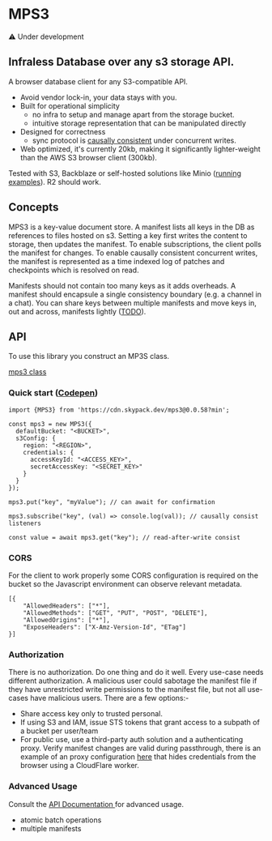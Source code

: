 # MPS3
⚠️ Under development

## Infraless Database over any s3 storage API. 

A browser database client for any S3-compatible API.

- Avoid vendor lock-in, your data stays with you.
- Built for operational simplicity
    - no infra to setup and manage apart from the storage bucket.
    - intuitive storage representation that can be manipulated directly
- Designed for correctness
    - sync protocol is [causally consistent](docs/causal_consistency_checking.md) under concurrent writes.
- Web optimized, it's currently 20kb, making it significantly lighter-weight than the AWS S3 browser client (300kb).


Tested with S3, Backblaze or self-hosted solutions like Minio ([running examples](https://observablehq.com/@tomlarkworthy/mps3-vendor-examples)). R2 should work.

## Concepts

MPS3 is a key-value document store. A manifest lists all keys in the DB as references to files hosted on s3. Setting a key first writes the content to storage, then updates the manifest. To enable subscriptions, the client polls the manifest for changes. To enable causally consistent concurrent writes, the manifest is represented as a time indexed log of patches and checkpoints which is resolved on read.

Manifests should not contain too many keys as it adds overheads. A manifest should encapsule a single consistency boundary (e.g. a channel in a chat). You can share keys between multiple manifests and move keys in, out and across, manifests lightly ([TODO](https://github.com/endpointservices/mps3/issues/12)).


## API

To use this library you construct an MP3S class.


[mps3 class](docs/api/classes/MPS3.md)

### Quick start ([Codepen](https://codepen.io/tomlarkworthy/pen/QWzybxd))
```
import {MPS3} from 'https://cdn.skypack.dev/mps3@0.0.58?min';

const mps3 = new MPS3({
  defaultBucket: "<BUCKET>",
  s3Config: {
    region: "<REGION>",
    credentials: {
      accessKeyId: "<ACCESS_KEY>",
      secretAccessKey: "<SECRET_KEY>"
    }
  }
});

mps3.put("key", "myValue"); // can await for confirmation

mps3.subscribe("key", (val) => console.log(val)); // causally consist listeners

const value = await mps3.get("key"); // read-after-write consist
```



### CORS

For the client to work properly some CORS configuration is required on the bucket so the Javascript environment can observe relevant
 metadata.

```
[{
    "AllowedHeaders": ["*"],
    "AllowedMethods": ["GET", "PUT", "POST", "DELETE"],
    "AllowedOrigins": ["*"],
    "ExposeHeaders": ["X-Amz-Version-Id", "ETag"]
}]
```
### Authorization

There is no authorization. Do one thing and do it well. Every use-case needs different authorization. A malicious user could sabotage the manifest file if they have unrestricted write permissions to the manifest file, but not all use-cases have malicious users. There are a few options:-

- Share access key only to trusted personal.
- If using S3 and IAM, issue STS tokens that grant access to a subpath of a bucket per user/team
- For public use, use a third-party auth solution and a authenticating proxy. Verify manifest changes are valid during passthrough, there is an example of an proxy configuration [here](mps3-proxy.endpointservices.workers.dev/) that hides credentials from the browser using a CloudFlare worker.


### Advanced Usage

Consult the [API Documentation
](docs/api/classes/MPS3.md) for advanced usage.
- atomic batch operations
- multiple manifests
